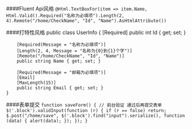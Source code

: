 ####Fluent Api风格
``@Html.TextBoxFor(item => item.Name, Html.Valid().Required("名称为必填项").Length(2, 4).Remote("/home/CheckName", "Id", "Name").AsHtmlAttribute())``

####打特性风格
public class UserInfo
    {
        [Required]
        public int Id { get; set; }

        [Required(Message = "名称为必填项")]
        [Length(2, 4, Message = "名称为{0}到{1}个字")]
        [Remote("/home/CheckName", "Id", "Name")]
        public string Name { get; set; }

        [Required(Message = "邮箱为必填项")]
        [Email]
        [MaxLength(15)]
        public string Email { get; set; }
    }

####表单提交
``function saveForm() {
   // 前台验证 通过后再提交表单
   $('.block').validInput(function (r) {
      if (r == false) return;
      $.post("/home/save", $('.block').find("input").serialize(), function (data) {
          alert(data);
      });
   });
}``
